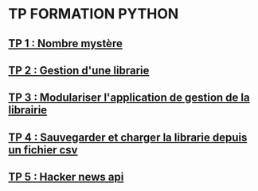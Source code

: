 # TP FORMATION PYTHON


## [TP 1 : Nombre mystère](tp-1-guess-number/README.md)

## [TP 2 : Gestion d'une librarie](tp-2-library/README.md)

## [TP 3 : Modulariser l'application de gestion de la librairie](tp-3-library-module/README.md)

## [TP 4 : Sauvegarder et charger la librarie depuis un fichier csv](tp-4-library-csv/README.md)

## [TP 5 : Hacker news api](tp-5-hacker-news-api/README.md)

